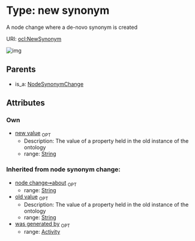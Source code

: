 
# Type: new synonym


A node change where a de-novo synonym is created

URI: [ocl:NewSynonym](http://w3id.org/oclNewSynonym)


![img](http://yuml.me/diagram/nofunky;dir:TB/class/[NodeSynonymChange],[NodeSynonymChange]^-[NewSynonym&#124;about(i):string%20%3F;old_value(i):string%20%3F;new_value(i):string%20%3F],[Activity])

## Parents

 *  is_a: [NodeSynonymChange](NodeSynonymChange.md)

## Attributes


### Own

 * [new value](new_value.md)  <sub>OPT</sub>
    * Description: The value of a property held in the old instance of the ontology
    * range: [String](types/String.md)

### Inherited from node synonym change:

 * [node change➞about](node_change_about.md)  <sub>OPT</sub>
    * range: [String](types/String.md)
 * [old value](old_value.md)  <sub>OPT</sub>
    * Description: The value of a property held in the old instance of the ontology
    * range: [String](types/String.md)
 * [was generated by](was_generated_by.md)  <sub>OPT</sub>
    * range: [Activity](Activity.md)
